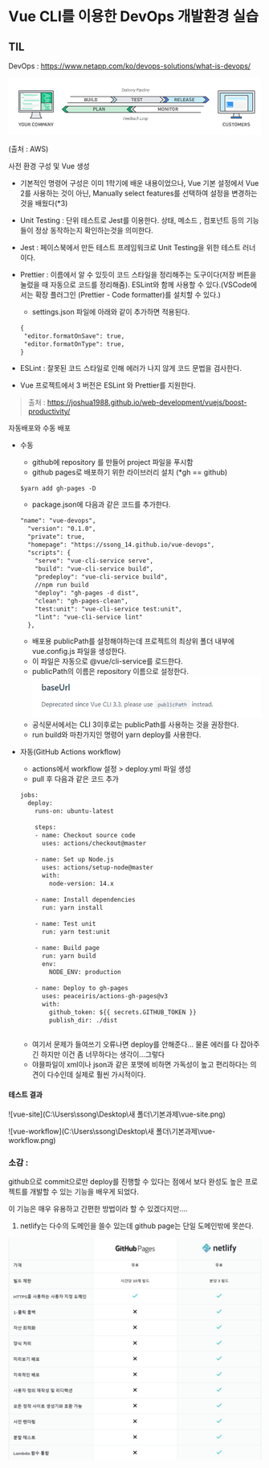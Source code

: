 # Vue CLI를 이용한 DevOps 개발환경 실습

## TIL

DevOps : https://www.netapp.com/ko/devops-solutions/what-is-devops/

![image-20211228101553493](README.assets/image-20211228101553493.png)

(출처 : AWS)







사전 환경 구성 및 Vue 생성

- 기본적인 명령어 구성은 이미 1학기에 배운 내용이었으나, Vue 기본 설정에서 Vue 2를 사용하는 것이 아닌, Manually select features를 선택하여 설정을 변경하는 것을 배웠다(*3)

- Unit Testing :  단위 테스트로 Jest를 이용한다. 상태, 메소드 , 컴포넌트 등의 기능들이 정상 동작하는지 확인하는것을 의미한다.

- Jest : 페이스북에서 만든 테스트 프레임워크로 Unit Testing을 위한 테스트 러너이다.

- Prettier : 이름에서 알 수 있듯이 코드 스타일을 정리해주는 도구이다(저장 버튼을 눌렀을 때 자동으로 코드를 정리해줌). ESLint와 함께 사용할 수 있다.(VSCode에서는 확장 플러그인 (Prettier - Code formatter)를 설치할 수 있다.)

  - settings.json 파일에 아래와 같이 추가하면 적용된다.

  ```
  {
   "editor.formatOnSave": true,
   "editor.formatOnType": true,
  }
  ```

  

- ESLint : 잘못된 코드 스타일로 인해 에러가 나지 않게 코드 문법을 검사한다.

- Vue 프로젝트에서 3 버전은 ESLint 와 Prettier를 지원한다.

> 출처 : https://joshua1988.github.io/web-development/vuejs/boost-productivity/





자동배포와 수동 배포

- 수동 

  - github에 repository 를 만들어 project 파일을 푸시함
  - github pages로 배포하기 위한 라이브러리 설치 (*gh == github)

  ```
  $yarn add gh-pages -D
  ```

  - package.json에 다음과 같은 코드를 추가한다.

  ```
  "name": "vue-devops",
    "version": "0.1.0",
    "private": true,
    "homepage": "https://ssong_14.github.io/vue-devops",
    "scripts": {
      "serve": "vue-cli-service serve",
      "build": "vue-cli-service build",
      "predeploy": "vue-cli-service build",
      //npm run build
      "deploy": "gh-pages -d dist",
      "clean": "gh-pages-clean",
      "test:unit": "vue-cli-service test:unit",
      "lint": "vue-cli-service lint"
    },
  ```

  - 배포용 publicPath를 설정해야하는데 프로젝트의 최상위 폴더 내부에 vue.config.js 파일을 생성한다.
  - 이 파일은 자동으로 @vue/cli-service를 로드한다.
  - publicPath의 이름은 repository 이름으로 설정한다.![image-20211221110431284](README.assets/image-20211221110431284.png)
  - 공식문서에서는 CLI 3이후로는 publicPath를 사용하는 것을 권장한다.
  - run build와 마찬가지인 명령어 yarn deploy를 사용한다.

- 자동(GitHub Actions workflow)

  - actions에서 workflow 설정 > deploy.yml 파일 생성
  - pull 후 다음과 같은 코드 추가

  ```
  jobs:
    deploy:
      runs-on: ubuntu-latest
  
      steps:
      - name: Checkout source code
        uses: actions/checkout@master
  
      - name: Set up Node.js
        uses: actions/setup-node@master
        with:
          node-version: 14.x
  
      - name: Install dependencies
        run: yarn install
        
      - name: Test unit
        run: yarn test:unit
  
      - name: Build page
        run: yarn build
        env:
          NODE_ENV: production
  
      - name: Deploy to gh-pages
        uses: peaceiris/actions-gh-pages@v3
        with:
          github_token: ${{ secrets.GITHUB_TOKEN }}
          publish_dir: ./dist
  
  
  ```

  - 여기서 문제가 들여쓰기 오류나면 deploy를 안해준다... 물론 에러를 다 잡아주긴 하지만 이건 좀 너무하다는 생각이...그렇다
  - 야믈파일이 xml이나 json과 같은 포맷에 비하면 가독성이 높고 편리하다는 의견이 다수인데 실제로 훨씬 가시적이다.







#### 테스트 결과

![vue-site](C:\Users\ssong\Desktop\새 폴더\기본과제\vue-site.png)





![vue-workflow](C:\Users\ssong\Desktop\새 폴더\기본과제\vue-workflow.png)









### 소감 :

github으로 commit으로만 deploy를 진행할 수 있다는 점에서 보다 완성도 높은 프로젝트를 개발할 수 있는 기능을 배우게 되었다.

이 기능은 매우 유용하고 간편한 방법이라 할 수 있겠다지만....

1. netlify는 다수의 도메인을 쓸수 있는데 github page는 단일 도메인밖에 못쓴다.

   







![image-20211228100212508](README.assets/image-20211228100212508.png)

​		 
